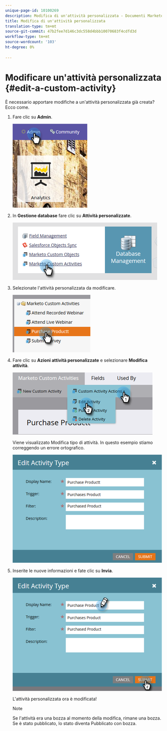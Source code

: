```yaml
---
unique-page-id: 10100269
description: Modifica di un'attività personalizzata - Documenti Marketo - Documentazione prodotto
title: Modifica di un'attività personalizzata
translation-type: tm+mt
source-git-commit: 47b2fee7d146c3dc558d4bbb10070683f4cdfd3d
workflow-type: tm+mt
source-wordcount: '103'
ht-degree: 0%

---
```



# Modificare un&#39;attività personalizzata {#edit-a-custom-activity}

È necessario apportare modifiche a un&#39;attività personalizzata già creata? Ecco come.

1. Fare clic su **Admin**.

   ![](assets/one-1.png)

1. In **Gestione database** fare clic su **Attività personalizzate**.

   ![](assets/two-1.png)

1. Selezionate l&#39;attività personalizzata da modificare.

   ![](assets/three-1.png)

1. Fare clic su **Azioni attività personalizzate** e selezionare **Modifica attività**.

   ![](assets/four-1.png)

   Viene visualizzato Modifica tipo di attività. In questo esempio stiamo correggendo un errore ortografico.

   ![](assets/five-1.png)

1. Inserite le nuove informazioni e fate clic su **Invia**.

   ![](assets/six-1.png)

   L&#39;attività personalizzata ora è modificata!

   >[!NOTE]
   >
   >Se l&#39;attività era una bozza al momento della modifica, rimane una bozza. Se è stato pubblicato, lo stato diventa Pubblicato con bozza.

